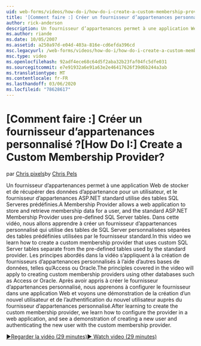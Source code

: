 ```yaml
---
uid: web-forms/videos/how-do-i/how-do-i-create-a-custom-membership-provider
title: '[Comment faire :] Créer un fournisseur d’appartenances personnalisé ? | Microsoft Docs'
author: rick-anderson
description: Un fournisseur d’appartenances permet à une application Web de stocker et de récupérer des données d’appartenance pour un utilisateur, et le fournisseur d’appartenances ASP.NET standard utilise les prédéfinis...
ms.author: riande
ms.date: 10/05/2007
ms.assetid: a250a97d-e04d-403a-816e-cd6efda396cd
msc.legacyurl: /web-forms/videos/how-do-i/how-do-i-create-a-custom-membership-provider
msc.type: video
ms.openlocfilehash: 92adf4ece68c64d5f2aba32b23faf04fc5dfe031
ms.sourcegitcommit: e7e91932a6e91a63e2e46417626f39d6b244a3ab
ms.translationtype: MT
ms.contentlocale: fr-FR
ms.lasthandoff: 03/06/2020
ms.locfileid: "78628617"
---
```

# <a name="how-do-i-create-a-custom-membership-provider"></a><span data-ttu-id="d9d44-104">[Comment faire :] Créer un fournisseur d’appartenances personnalisé ?</span><span class="sxs-lookup"><span data-stu-id="d9d44-104">[How Do I:] Create a Custom Membership Provider?</span></span>

<span data-ttu-id="d9d44-105">par [Chris pixels](https://twitter.com/chrispels)</span><span class="sxs-lookup"><span data-stu-id="d9d44-105">by [Chris Pels](https://twitter.com/chrispels)</span></span>

<span data-ttu-id="d9d44-106">Un fournisseur d’appartenances permet à une application Web de stocker et de récupérer des données d’appartenance pour un utilisateur, et le fournisseur d’appartenances ASP.NET standard utilise des tables SQL Serveres prédéfinies.</span><span class="sxs-lookup"><span data-stu-id="d9d44-106">A Membership Provider allows a web application to store and retrieve membership data for a user, and the standard ASP.NET Membership Provider uses pre-defined SQL Server tables.</span></span> <span data-ttu-id="d9d44-107">Dans cette vidéo, nous allons apprendre à créer un fournisseur d’appartenances personnalisé qui utilise des tables de SQL Server personnalisées séparées des tables prédéfinies utilisées par le fournisseur standard.</span><span class="sxs-lookup"><span data-stu-id="d9d44-107">In this video we learn how to create a custom membership provider that uses custom SQL Server tables separate from the pre-defined tables used by the standard provider.</span></span> <span data-ttu-id="d9d44-108">Les principes abordés dans la vidéo s’appliquent à la création de fournisseurs d’appartenances personnalisés à l’aide d’autres bases de données, telles qu’Access ou Oracle.</span><span class="sxs-lookup"><span data-stu-id="d9d44-108">The principles covered in the video will apply to creating custom membership providers using other databases such as Access or Oracle.</span></span> <span data-ttu-id="d9d44-109">Après avoir appris à créer le fournisseur d’appartenances personnalisé, nous apprenons à configurer le fournisseur dans une application Web et voyons une démonstration de la création d’un nouvel utilisateur et de l’authentification du nouvel utilisateur auprès du fournisseur d’appartenances personnalisé.</span><span class="sxs-lookup"><span data-stu-id="d9d44-109">After learning to create the custom membership provider, we learn how to configure the provider in a web application, and see a demonstration of creating a new user and authenticating the new user with the custom membership provider.</span></span>

[<span data-ttu-id="d9d44-110">&#9654;Regarder la vidéo (29 minutes)</span><span class="sxs-lookup"><span data-stu-id="d9d44-110">&#9654; Watch video (29 minutes)</span></span>](https://channel9.msdn.com/Blogs/ASP-NET-Site-Videos/how-do-i-create-a-custom-membership-provider)
